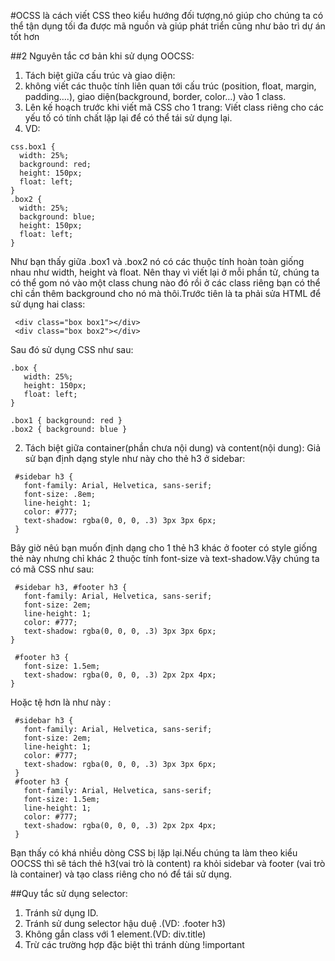 #OCSS là cách viết CSS theo kiểu hướng đối tượng,nó giúp cho chúng ta có thể tận dụng tối đa được mã nguồn và giúp phát triển cũng như bảo trì dự án tốt hơn

##2 Nguyên tắc cơ bản khi sử dụng OOCSS:

1. Tách biệt giữa cấu trúc và giao diện:
 1. không viết các thuộc tính liên quan tới cấu trúc (position, float, margin, padding….), giao diện(background, border, color…) vào 1 class.
 2. Lên kế hoạch trước khi viết mã CSS cho 1 trang: Viết class riêng cho các yếu tố có tính chất lặp lại để có thể  tái sử dụng lại.
 3. VD:
```
css.box1 {
  width: 25%;
  background: red;
  height: 150px;
  float: left;
}
.box2 {
  width: 25%;
  background: blue;
  height: 150px;
  float: left;
}
```
Như bạn thấy giữa .box1 và .box2 nó có các thuộc tính hoàn toàn giống nhau như width, height và float. Nên thay vì viết lại ở mỗi phần tử, chúng ta có thể gom nó vào một class chung nào đó rồi ở các class riêng bạn có thể chỉ cần thêm background cho nó mà thôi.Trước tiên là ta phải sửa HTML để sử dụng hai class:
```
 <div class="box box1"></div>
 <div class="box box2"></div>
```

Sau đó sử dụng CSS như sau:
```
.box {
   width: 25%;
   height: 150px;
   float: left;
}
 
.box1 { background: red }
.box2 { background: blue }
```
2. Tách biệt giữa container(phần chưa nội dung) và content(nội dung):
 Giả sử bạn định dạng style như này cho thẻ h3 ở sidebar:
```
 #sidebar h3 {
   font-family: Arial, Helvetica, sans-serif;
   font-size: .8em;
   line-height: 1;
   color: #777;
   text-shadow: rgba(0, 0, 0, .3) 3px 3px 6px;
 }
```
 Bây giờ nêú bạn muốn định dạng cho 1 thẻ h3 khác ở footer
 có style giống thẻ này nhưng chỉ khác 2 thuộc tính font-size và text-shadow.Vậy chúng ta có mã CSS như sau:
```
 #sidebar h3, #footer h3 {
   font-family: Arial, Helvetica, sans-serif;
   font-size: 2em;
   line-height: 1;
   color: #777;
   text-shadow: rgba(0, 0, 0, .3) 3px 3px 6px;
}

 #footer h3 {
   font-size: 1.5em;
   text-shadow: rgba(0, 0, 0, .3) 2px 2px 4px;
}
```
 Hoặc tệ hơn là như này :
```
 #sidebar h3 {
   font-family: Arial, Helvetica, sans-serif;
   font-size: 2em;
   line-height: 1;
   color: #777;
   text-shadow: rgba(0, 0, 0, .3) 3px 3px 6px;
 }
 #footer h3 {
   font-family: Arial, Helvetica, sans-serif;
   font-size: 1.5em;
   line-height: 1;
   color: #777;
   text-shadow: rgba(0, 0, 0, .3) 2px 2px 4px;
 }
```
 Bạn thấy có khá nhiều dòng CSS bị lặp lại.Nếu chúng ta   làm theo kiểu OOCSS thì sẽ tách thẻ h3(vai trò là content)
ra khỏi sidebar và footer (vai trò là container) và tạo class riêng cho nó để tái sử dụng.

##Quy tắc sử dụng selector:
1. Tránh sử dụng ID.
2. Tránh sử dung selector hậu duệ .(VD: .footer h3)
3. Không gắn class với 1 element.(VD: div.title)
4. Trừ các trường hợp đặc biệt thì tránh dùng !important
